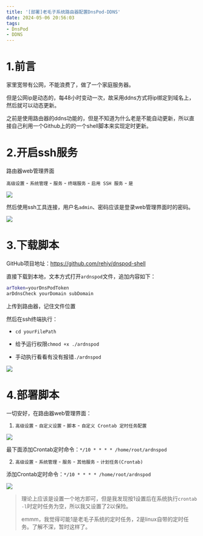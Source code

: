 ```yaml
---
title: '[部署]老毛子系统路由器配置DnsPod-DDNS'
date: 2024-05-06 20:56:03
tags:
- DnsPod
- DDNS
---
```


# 1.前言

家里宽带有公网，不能浪费了，做了一个家庭服务器。

但是公网ip是动态的，每48小时变动一次，故采用ddns方式将ip绑定到域名上，然后就可以动态更新。

之前是使用路由器的ddns功能的，但是不知道为什么老是不能自动更新，所以直接自己利用一个Github上的的一个shell脚本来实现定时更新。

# 2.开启ssh服务

路由器web管理界面

`高级设置` - `系统管理` - `服务` - `终端服务` - `启用 SSH 服务` - `是`

![](https://cdn.jsdelivr.net/gh/oixel64/imgs/imgs/202405062110413.png)

然后使用ssh工具连接，用户名`admin`、密码应该是登录web管理界面时的密码。

![](https://cdn.jsdelivr.net/gh/oixel64/imgs/imgs/202405062111423.png)



# 3.下载脚本

GitHub项目地址：https://github.com/rehiy/dnspod-shell

直接下载到本地，文本方式打开`ardnspod`文件，追加内容如下：

```sh
arToken=yourDnsPodToken 
arDdnsCheck yourDomain subDomain
```

上传到路由器，记住文件位置

然后在ssh终端执行：

- `cd yourFilePath`

- 给予运行权限`chmod +x ./ardnspod`

- 手动执行看看有没有报错`./ardnspod`

![](https://cdn.jsdelivr.net/gh/oixel64/imgs/imgs/202405062114696.png)

# 4.部署脚本

一切安好，在路由器web管理界面：

1. `高级设置` - `自定义设置` - `脚本` - `自定义 Crontab 定时任务配置`

![](https://cdn.jsdelivr.net/gh/oixel64/imgs/imgs/202405062114233.png)

最下面添加Crontab定时命令：`*/10 * * * * /home/root/ardnspod` 

2. `高级设置` - `系统管理` - `服务` - `其他服务` - `计划任务(Crontab)`

添加Crontab定时命令：`*/10 * * * * /home/root/ardnspod` 

![](https://cdn.jsdelivr.net/gh/oixel64/imgs/imgs/202405062118285.png)

> 理论上应该是设置一个地方即可，但是我发现按1设置后在系统执行`crontab -l`时定时任务为空，所以我又设置了2以保险。
> 
> emmm，我觉得可能1是老毛子系统的定时任务，2是linux自带的定时任务。了解不深，暂时这样了。